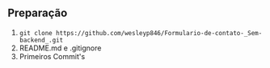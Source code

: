 ## Preparação
1. `git clone https://github.com/wesleyp846/Formulario-de-contato-_Sem-backend_.git`
2. README.md e .gitignore
3. Primeiros Commit's 